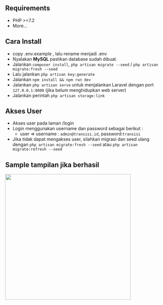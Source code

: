 ## Requirements
- PHP >=7.2
- More...

## Cara Install
- copy .env.example , lalu rename menjadi .env
- Nyalakan **MySQL** pastikan database sudah dibuat.
- Jalankan `composer install`, `php artisan migrate --seed` / `php artisan migrate:fresh --seed`
- Lalu jalankan `php artisan key:generate`
- Jalankan `npm install && npm run dev`
- Jalankan `php artisan serve` untuk menjalankan Laravel dengan port `127.0.0.1:8000` (jika belum menghidupkan web server)
- Jalankan perintah  `php artisan storage:link`

## Akses User
- Akses user pada laman /login
- Login menggunakan username dan password sebagai berikut :
    - user => username : `admin@transisi.id`, password:`transisi`  
- Jika tidak dapat mengakses user, silahkan migrasi dan seed ulang dengan `php artisan migrate:fresh --seed` atau `php artisan migrate:refresh --seed`

## Sample tampilan jika berhasil
<img src="https://github.com/fikrihashfi/mencariJalan/blob/master/sample%20success.png" width="400">
